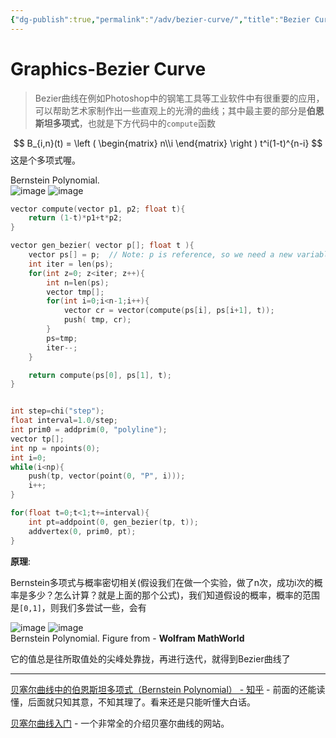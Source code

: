 ```yaml
---
{"dg-publish":true,"permalink":"/adv/bezier-curve/","title":"Bezier Curve","noteIcon":""}
---
```


# Graphics-Bezier Curve

> Bezier曲线在例如Photoshop中的钢笔工具等工业软件中有很重要的应用，可以帮助艺术家制作出一些直观上的光滑的曲线；其中最主要的部分是**伯恩斯坦多项式**，也就是下方代码中的`compute`函数

$$
B_{i,n}(t) = \left ( \begin{matrix} n\\i \end{matrix} \right ) t^i(1-t)^{n-i}
$$
这是个多项式喔。

<div class="caption">
    Bernstein Polynomial.
</div>

<img src="https://cdn.jsdelivr.net/gh/aaronmack/image-hosting@master/demonstration/BezierCurve.3r4fli5ucs00.gif" alt="image" />


<img src="https://cdn.jsdelivr.net/gh/aaronmack/image-hosting@master/demonstration/BezierHoudiniNode.4yjg8bfl2xw0.png" alt="image" />

```c
vector compute(vector p1, p2; float t){
    return (1-t)*p1+t*p2;
}

vector gen_bezier( vector p[]; float t ){ 
    vector ps[] = p;  // Note: p is reference, so we need a new variable
    int iter = len(ps);
    for(int z=0; z<iter; z++){
        int n=len(ps);
        vector tmp[];
        for(int i=0;i<n-1;i++){
            vector cr = vector(compute(ps[i], ps[i+1], t));
            push( tmp, cr); 
        }
        ps=tmp;
        iter--; 
    }

    return compute(ps[0], ps[1], t);
}


int step=chi("step");
float interval=1.0/step;
int prim0 = addprim(0, "polyline");
vector tp[];
int np = npoints(0); 
int i=0; 
while(i<np){
    push(tp, vector(point(0, "P", i)));
    i++; 
}

for(float t=0;t<1;t+=interval){
    int pt=addpoint(0, gen_bezier(tp, t));
    addvertex(0, prim0, pt);
} 
```

**原理**:

Bernstein多项式与概率密切相关(假设我们在做一个实验，做了n次，成功i次的概率是多少？怎么计算？就是上面的那个公式)，我们知道假设的概率，概率的范围是`[0,1]`，则我们多尝试一些，会有

<img src="https://cdn.jsdelivr.net/gh/aaronmack/aaronmack.github.io@master/assets/img/graphics/BernsteinPolynomial.png" alt="image" />

<img src="https://cdn.jsdelivr.net/gh/aaronmack/image-hosting@master/e/image.5jkfxvr1cik0.webp" alt="image" />

<div class="caption">
    Bernstein Polynomial. Figure from - <b>Wolfram MathWorld</b>
</div>

它的值总是往所取值处的尖峰处靠拢，再进行迭代，就得到Bezier曲线了

***

[贝塞尔曲线中的伯恩斯坦多项式（Bernstein Polynomial） - 知乎](https://zhuanlan.zhihu.com/p/366082920) - 前面的还能读懂，后面就只知其意，不知其理了。看来还是只能听懂大白话。

[贝塞尔曲线入门](https://pomax.github.io/bezierinfo/zh-CN/index.html) - 一个非常全的介绍贝塞尔曲线的网站。